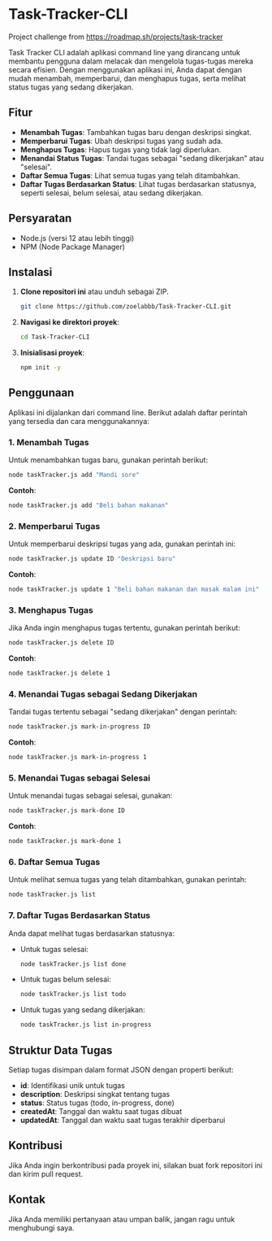 # Task-Tracker-CLI

Project challenge from https://roadmap.sh/projects/task-tracker

Task Tracker CLI adalah aplikasi command line yang dirancang untuk membantu pengguna dalam melacak dan mengelola tugas-tugas mereka secara efisien. Dengan menggunakan aplikasi ini, Anda dapat dengan mudah menambah, memperbarui, dan menghapus tugas, serta melihat status tugas yang sedang dikerjakan.

## Fitur

- **Menambah Tugas**: Tambahkan tugas baru dengan deskripsi singkat.
- **Memperbarui Tugas**: Ubah deskripsi tugas yang sudah ada.
- **Menghapus Tugas**: Hapus tugas yang tidak lagi diperlukan.
- **Menandai Status Tugas**: Tandai tugas sebagai "sedang dikerjakan" atau "selesai".
- **Daftar Semua Tugas**: Lihat semua tugas yang telah ditambahkan.
- **Daftar Tugas Berdasarkan Status**: Lihat tugas berdasarkan statusnya, seperti selesai, belum selesai, atau sedang dikerjakan.

## Persyaratan

- Node.js (versi 12 atau lebih tinggi)
- NPM (Node Package Manager)

## Instalasi

1. **Clone repositori ini** atau unduh sebagai ZIP.

   ```bash
   git clone https://github.com/zoelabbb/Task-Tracker-CLI.git
   ```

2. **Navigasi ke direktori proyek**:

   ```bash
   cd Task-Tracker-CLI
   ```

3. **Inisialisasi proyek**:

   ```bash
   npm init -y
   ```

## Penggunaan

Aplikasi ini dijalankan dari command line. Berikut adalah daftar perintah yang tersedia dan cara menggunakannya:

### 1. Menambah Tugas

Untuk menambahkan tugas baru, gunakan perintah berikut:

```bash
node taskTracker.js add "Mandi sore"
```

**Contoh**:

```bash
node taskTracker.js add "Beli bahan makanan"
```

### 2. Memperbarui Tugas

Untuk memperbarui deskripsi tugas yang ada, gunakan perintah ini:

```bash
node taskTracker.js update ID "Deskripsi baru"
```

**Contoh**:

```bash
node taskTracker.js update 1 "Beli bahan makanan dan masak malam ini"
```

### 3. Menghapus Tugas

Jika Anda ingin menghapus tugas tertentu, gunakan perintah berikut:

```bash
node taskTracker.js delete ID
```

**Contoh**:

```bash
node taskTracker.js delete 1
```

### 4. Menandai Tugas sebagai Sedang Dikerjakan

Tandai tugas tertentu sebagai "sedang dikerjakan" dengan perintah:

```bash
node taskTracker.js mark-in-progress ID
```

**Contoh**:

```bash
node taskTracker.js mark-in-progress 1
```

### 5. Menandai Tugas sebagai Selesai

Untuk menandai tugas sebagai selesai, gunakan:

```bash
node taskTracker.js mark-done ID
```

**Contoh**:

```bash
node taskTracker.js mark-done 1
```

### 6. Daftar Semua Tugas

Untuk melihat semua tugas yang telah ditambahkan, gunakan perintah:

```bash
node taskTracker.js list
```

### 7. Daftar Tugas Berdasarkan Status

Anda dapat melihat tugas berdasarkan statusnya:

- Untuk tugas selesai:

  ```bash
  node taskTracker.js list done
  ```

- Untuk tugas belum selesai:

  ```bash
  node taskTracker.js list todo
  ```

- Untuk tugas yang sedang dikerjakan:

  ```bash
  node taskTracker.js list in-progress
  ```

## Struktur Data Tugas

Setiap tugas disimpan dalam format JSON dengan properti berikut:

- **id**: Identifikasi unik untuk tugas
- **description**: Deskripsi singkat tentang tugas
- **status**: Status tugas (todo, in-progress, done)
- **createdAt**: Tanggal dan waktu saat tugas dibuat
- **updatedAt**: Tanggal dan waktu saat tugas terakhir diperbarui

## Kontribusi

Jika Anda ingin berkontribusi pada proyek ini, silakan buat fork repositori ini dan kirim pull request.

## Kontak

Jika Anda memiliki pertanyaan atau umpan balik, jangan ragu untuk menghubungi saya.
